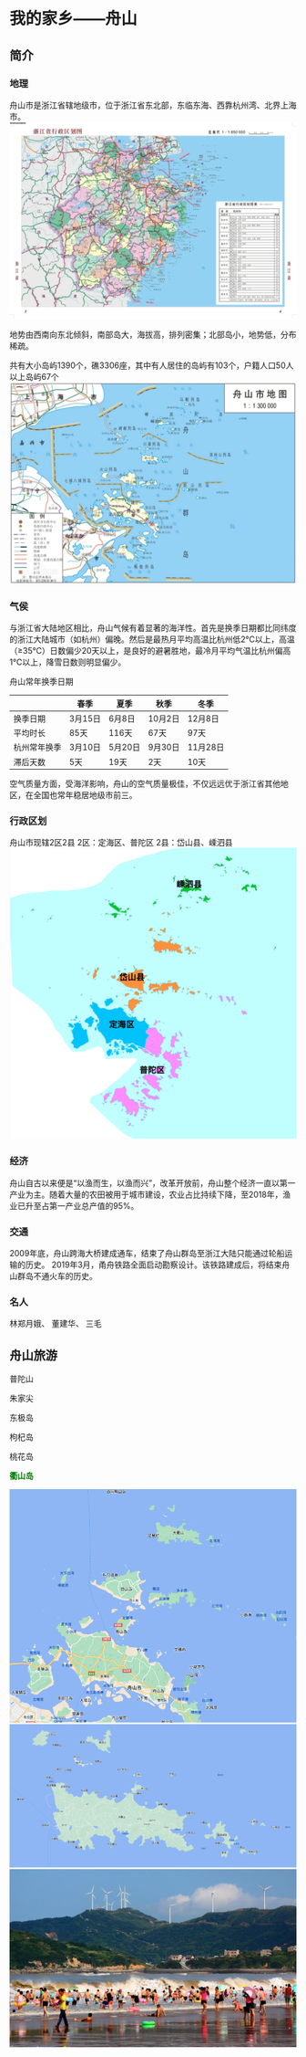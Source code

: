 # 我的家乡——舟山

## 简介

### 地理
舟山市是浙江省辖地级市，位于浙江省东北部，东临东海、西靠杭州湾、北界上海市。
![pasted-image](images/_/20220421194405.png)

地势由西南向东北倾斜，南部岛大，海拔高，排列密集；北部岛小，地势低，分布稀疏。

共有大小岛屿1390个，礁3306座，其中有人居住的岛屿有103个，户籍人口50人以上岛屿67个
![pasted-image](images/_/20220421194811.png)

### 气侯
与浙江省大陆地区相比，舟山气候有着显著的海洋性。首先是换季日期都比同纬度的浙江大陆城市（如杭州）偏晚。然后是最热月平均高温比杭州低2℃以上，高温（≥35℃）日数偏少20天以上，是良好的避暑胜地，最冷月平均气温比杭州偏高1℃以上，降雪日数则明显偏少。


舟山常年换季日期

|       |春季 |夏季|秋季|冬季|
|----   |----|----|----|----|
|换季日期|3月15日|6月8日|10月2日|12月8日|
|平均时长|85天|116天|67天|97天|
|杭州常年换季|3月10日|5月20日|9月30日|11月28日|
|滞后天数|5天|19天|2天|10天|

空气质量方面，受海洋影响，舟山的空气质量极佳，不仅远远优于浙江省其他地区，在全国也常年稳居地级市前三。

### 行政区划
舟山市现辖2区2县
2区：定海区、普陀区
2县：岱山县、嵊泗县
![pasted-image](images/_/20220421200126.png)

### 经济
舟山自古以来便是“以渔而生，以渔而兴”，改革开放前，舟山整个经济一直以第一产业为主。随着大量的农田被用于城市建设，农业占比持续下降，至2018年，渔业已升至占第一产业总产值的95%。

### 交通
2009年底，舟山跨海大桥建成通车，结束了舟山群岛至浙江大陆只能通过轮船运输的历史。
2019年3月，甬舟铁路全面启动勘察设计。该铁路建成后，将结束舟山群岛不通火车的历史。

### 名人
林郑月娥、 董建华、 三毛


## 舟山旅游
普陀山

朱家尖

东极岛

枸杞岛

桃花岛

**<font color="green">衢山岛</font>**

![pasted-image](images/_/20220421212459.png)
![pasted-image](images/_/20220421212403.png)
![pasted-image](images/_/20220421213557.png)